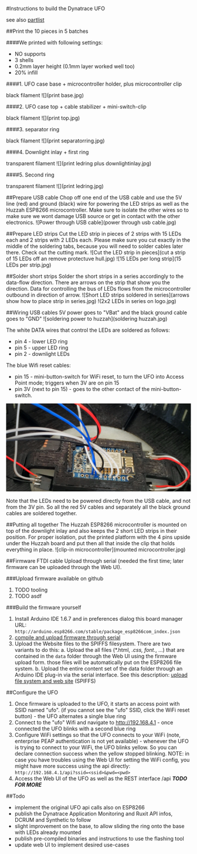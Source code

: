 #Instructions to build the Dynatrace UFO

see also [partlist](../partlist)

##Print the 10 pieces in 5 batches

####We printed with following settings:
* NO supports
* 3 shells
* 0.2mm layer height (0.1mm layer worked well too)
* 20% infill

####1. UFO case base + microcontroller holder, plus microcontroller clip

black filament
![](print base.jpg)

####2. UFO case top + cable stabilizer + mini-switch-clip

black filament
![](print top.jpg)

####3. separator ring

black filament
![](print separatorring.jpg)

####4. Downlight inlay + first ring

transparent filament
![](print ledring plus downlightinlay.jpg)

####5. Second ring

transparent filament
![](print ledring.jpg)


##Prepare USB cable
Chop off one end of the USB cable and use the 5V line (red) and ground (black) wire for powering the LED strips as well as the Huzzah ESP8266 microcontroller. Make sure to isolate the other wires so to make sure we wont damage USB source or get in contact with the other electronics.
![Power through USB cable](power through usb cable.jpg)

##Prepare LED strips
Cut the LED strip in pieces of 2 strips with 15 LEDs each and 2 strips with 2 LEDs each. Please make sure you cut exactly in the middle of the soldering tabs, because you will need to solder cables later there. Check out the cutting mark.
![Cut the LED strip in pieces](cut a strip of 15 LEDs off an remove protectuve hull.jpg)
![15 LEDs per long strip](15 LEDs per strip.jpg)

##Solder short strips
Solder the short strips in a series accordingly to the data-flow direction. There are arrows on the strip that show you the direction. Data for controlling the bus of LEDs flows from the microcontroller outbound in direction of arrow.
![Short LED strips soldered in series](arrows show how to place strip in series.jpg)
!(2x2 LEDs in series on logo.jpg)

##Wiring
USB cables 5V power goes to "VBat" and the black ground cable goes to "GND"
![soldering power to huzzah](soldering huzzah.jpg)

The white DATA wires that control the LEDs are soldered as follows:
* pin 4 - lower LED ring
* pin 5 - upper LED ring
* pin 2 - downlight LEDs

The blue Wifi reset cables:
* pin 15 - mini-button-switch for WiFi reset, to turn the UFO into Access Point mode; triggers when 3V are on pin 15
* pin 3V (next to pin 15) - goes to the other contact of the mini-button-switch. 

![](wired.jpg)
 
Note that the LEDs need to be powered directly from the USB cable, and not from the 3V pin. So all the red 5V cables and separately all the black ground cables are soldered together.

##Putting all together
The Huzzah ESP8266 microcontroller is mounted on top of the downlight inlay and also keeps the 2 short LED strips in their position. For proper isolation, put the printed platform with the 4 pins upside under the Huzzah board and put then all that inside the clip that holds everything in place.
![clip-in microcontroller](mounted microcontroller.jpg)

##Firmware
FTDI cable
Upload through serial (needed the first time; later firmware can be uploaded through the Web UI).

###Upload firmware available on github
1. TODO tooling
2. TODO  asdf

###Build the firmware yourself
1. Install Arduino IDE 1.6.7 and in preferences dialog this board manager URL: `http://arduino.esp8266.com/stable/package_esp8266com_index.json`
2. [compile and upload firmware through serial](https://learn.adafruit.com/adafruit-huzzah-esp8266-breakout/using-arduino-ide)
3. Upload the Website files to the SPIFFS filesystem. There are two variants to do this:
 a. Upload the all files (*.html, *.css, font.*, ...) that are contained in the `data` folder through the Web UI using the firmware upload form. those files will be automatically put on the ESP8266 file system.
 b. Upload the entire content set of the data folder through an Arduino IDE plug-in via the serial interface. See this description: 
[upload file system and web site](https://github.com/esp8266/Arduino/blob/master/doc/filesystem.md#uploading-files-to-file-system) (SPIFFS)

##Configure the UFO
1. Once firmware is uploaded to the UFO, it starts an access point with SSID named "ufo". (if you cannot see the "ufo" SSID, click the WiFi reset button) - the UFO alternates a single blue ring
2. Connect to the "ufo" Wifi and navigate to http://192.168.4.1 - once connected the UFO blinks with a second blue ring
3. Configure WiFi settings so that the UFO connects to your WiFi (note, enterprise PEAP authentication is not yet available) - whenever the UFO is trying to connect to your WiFi, the UFO blinks yellow. So you can declare connection success when the yellow stopped blinking.
NOTE: in case you have troubles using the Web UI for setting the WiFi config, you might have more success using the api directly:
`http://192.168.4.1/api?ssid=<ssid>&pwd=<pwd>`
4. Access the Web UI of the UFO as well as the REST interface /api    ***TODO FOR MORE***

##Todo
* implement the original UFO api calls also on ESP8266
* publish the Dynatrace Application Monitoring and Ruxit API infos, DCRUM and Synthetic to follow
* slight improvement on the base, to allow sliding the ring onto the base with LEDs already mounted
* publish pre-compiled binaries and instructions to use the flashing tool
* update web UI to implement desired use-cases  


